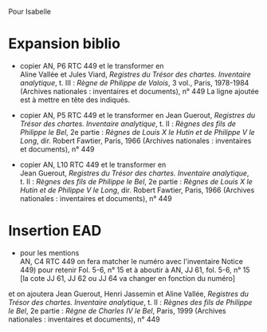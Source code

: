 Pour Isabelle

# Expansion biblio

- copier 
    <temoin type="vidimus"><fonds>AN, P6</fonds> RTC 449</temoin>
et le transformer en  
    <temoin type="indique"><ref>Aline Vallée et Jules Viard, <i>Registres du Trésor des chartes. Inventaire analytique</i>, t. III : <i>Règne de Philippe de Valois</i>, 3 vol., Paris, 1978-1984 (Archives nationales : inventaires et documents)</ref>, n° 449</temoin>
La ligne ajoutée est à mettre en tête des indiqués.

- copier 
    <temoin type="vidimus"><fonds>AN, P5</fonds> RTC 449</temoin>
et le transformer en 
    <temoin type="indique"><ref>Jean Guerout, <i>Registres du Trésor des chartes. Inventaire analytique</i>, t. II : <i>Règnes des fils de Philippe le Bel</i>, 2e partie : <i>Règnes de Louis X le Hutin et de Philippe V le Long</i>, dir. Robert Fawtier, Paris, 1966 (Archives nationales : inventaires et documents)</ref>, n° 449</temoin>

- copier 
    <temoin type="vidimus"><fonds>AN, L10</fonds> RTC 449</temoin>
et le transformer en   
    <temoin type="indique"><ref>Jean Guerout, <i>Registres du Trésor des chartes. Inventaire analytique</i>, t. II : <i>Règnes des fils de Philippe le Bel</i>, 2e partie : <i>Règnes de Louis X le Hutin et de Philippe V le Long</i>, dir. Robert Fawtier, Paris, 1966 (Archives nationales : inventaires et documents)</ref>, n° 449</temoin>

# Insertion EAD

- pour les mentions   
    <temoin type="vidimus"><fonds>AN, C4</fonds> RTC 449</temoin>
on fera matcher le numéro avec l'inventaire 
    <num type="notice">Notice 449</num>) 
pour retenir 
    <unitid>Fol. 5-6, n° 15</unitid> 
et à aboutir à 
    <temoin type="vidimus"><fonds>AN, JJ</fonds> 61, fol. 5-6, n° 15</temoin> 
[la cote JJ 61, JJ 62 ou JJ 64 va changer en fonction du numéro]

et on ajoutera
    <temoin type="indique"><ref>Jean Guerout, Henri Jassemin et Aline Vallée, <i>Registres du Trésor des chartes. Inventaire analytique</i>, t. II : <i>Règnes des fils de Philippe le Bel</i>, 2e partie : <i>Règne de Charles IV le Bel</i>, Paris, 1999 (Archives nationales : inventaires et documents)</ref>, n° 449</temoin>
